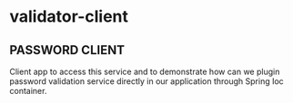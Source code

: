 # validator-client
PASSWORD CLIENT
---------------------------
Client app to access this service and to demonstrate how can we plugin password validation service directly in our application through Spring Ioc container.
